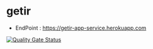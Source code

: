 # getir

- EndPoint : https://getir-app-service.herokuapp.com

[![Quality Gate Status](https://sonarcloud.io/api/project_badges/measure?project=montepasa_getir&metric=alert_status)](https://sonarcloud.io/dashboard?id=montepasa_getir)

